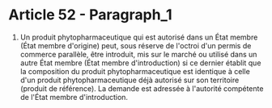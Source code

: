 # Article 52 - Paragraph_1

1. Un produit phytopharmaceutique qui est autorisé dans un État membre (État membre d'origine) peut, sous réserve de l'octroi d'un permis de commerce parallèle, être introduit, mis sur le marché ou utilisé dans un autre État membre (État membre d'introduction) si ce dernier établit que la composition du produit phytopharmaceutique est identique à celle d'un produit phytopharmaceutique déjà autorisé sur son territoire (produit de référence). La demande est adressée à l'autorité compétente de l'État membre d'introduction.